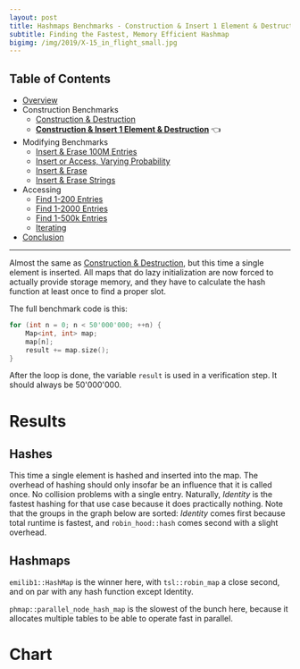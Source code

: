 ```yaml
---
layout: post
title: Hashmaps Benchmarks - Construction & Insert 1 Element & Destruction
subtitle: Finding the Fastest, Memory Efficient Hashmap
bigimg: /img/2019/X-15_in_flight_small.jpg
---
```


## Table of Contents

* [Overview](/2019/04/01/hashmap-benchmarks-01-overview/)
* Construction Benchmarks
   * [Construction & Destruction](/2019/04/01/hashmap-benchmarks-02-01-result-CtorDtorEmptyMap/)
   * **[Construction & Insert 1 Element & Destruction](/2019/04/01/hashmap-benchmarks-02-02-result-CtorDtorSingleEntryMap/)** 👈
* Modifying Benchmarks
   * [Insert & Erase 100M Entries](/2019/04/01/hashmap-benchmarks-03-01-result-InsertHugeInt/)
   * [Insert or Access, Varying Probability](/2019/04/01/hashmap-benchmarks-03-02-result-RandomDistinct2/)
   * [Insert & Erase](/2019/04/01/hashmap-benchmarks-03-03-result-RandomInsertErase/)
   * [Insert & Erase Strings](/2019/04/01/hashmap-benchmarks-03-04-result-RandomInsertEraseStrings/)
* Accessing
   * [Find 1-200 Entries](/2019/04/01/hashmap-benchmarks-04-01-result-RandomFind_200/)
   * [Find 1-2000 Entries](/2019/04/01/hashmap-benchmarks-04-02-result-RandomFind_2000/)
   * [Find 1-500k Entries](/2019/04/01/hashmap-benchmarks-04-03-result-RandomFind_500000/)
   * [Iterating](/2019/04/01/hashmap-benchmarks-04-04-result-IterateIntegers/)
* [Conclusion](/2019/04/01/hashmap-benchmarks-05-conclusion/)


----

Almost the same as [Construction & Destruction](/2019/04/01/hashmap-benchmarks-CtorDtorEmptyMap/), but this time a single element is inserted. All maps that do lazy initialization are now forced to actually provide storage memory, and they have to calculate the hash function at least once to find a proper slot.

The full benchmark code is this: 

```cpp
for (int n = 0; n < 50'000'000; ++n) {
    Map<int, int> map;
    map[n];
    result += map.size();
}
```

After the loop is done, the variable `result` is used in a verification step. It should always be 50'000'000.

# Results

## Hashes

This time a single element is hashed and inserted into the map. The overhead of hashing should only insofar be an influence that it is called once. No collision problems with a single entry. Naturally, *Identity* is the fastest hashing for that use case because it does practically nothing. Note that the groups in the graph below are sorted: *Identity* comes first because total runtime is fastest, and `robin_hood::hash` comes second with a slight overhead.

## Hashmaps

`emilib1::HashMap` is the winner here, with `tsl::robin_map` a close second, and on par with any hash function except Identity.

`phmap::parallel_node_hash_map` is the slowest of the bunch here, because it allocates multiple tables to be able to operate fast in parallel.

# Chart

<script src="https://cdn.plot.ly/plotly-latest.min.js"></script>
<div id="id_279cbc49" style="height:250em"></div>
<script>
    var colors = Plotly.d3.scale.category10().range();
    var m0y = [ "phmap::<br>parallel_node_hash_map", "folly::F14NodeMap", "std::unordered_map", "phmap::<br>parallel_flat_hash_map", "folly::F14ValueMap", "tsl::hopscotch_map", "ska::bytell_hash_map", "boost::multi_index::<br>hashed_unique", "absl::node_hash_map", "eastl::hash_map", "tsl::sparse_map", "phmap::node_hash_map", "robin_hood::<br>unordered_node_map", "boost::unordered_map", "absl::flat_hash_map", "phmap::flat_hash_map", "spp::sparse_hash_map", "robin_hood::<br>unordered_flat_map", "tsl::robin_map", "<b>emilib1::HashMap</b>"];
    var m1y = [ "phmap::<br>parallel_node_hash_map", "folly::F14NodeMap", "phmap::<br>parallel_flat_hash_map", "std::unordered_map", "folly::F14ValueMap", "ska::bytell_hash_map", "tsl::hopscotch_map", "boost::multi_index::<br>hashed_unique", "absl::node_hash_map", "eastl::hash_map", "tsl::sparse_map", "phmap::node_hash_map", "robin_hood::<br>unordered_node_map", "boost::unordered_map", "absl::flat_hash_map", "phmap::flat_hash_map", "spp::sparse_hash_map", "robin_hood::<br>unordered_flat_map", "tsl::robin_map", "<b>emilib1::HashMap</b>"];
    var m2y = [ "phmap::<br>parallel_node_hash_map", "folly::F14NodeMap", "std::unordered_map", "phmap::<br>parallel_flat_hash_map", "ska::bytell_hash_map", "folly::F14ValueMap", "tsl::hopscotch_map", "eastl::hash_map", "boost::multi_index::<br>hashed_unique", "absl::node_hash_map", "phmap::node_hash_map", "tsl::sparse_map", "boost::unordered_map", "robin_hood::<br>unordered_node_map", "absl::flat_hash_map", "phmap::flat_hash_map", "spp::sparse_hash_map", "robin_hood::<br>unordered_flat_map", "tsl::robin_map", "<b>emilib1::HashMap</b>"];
    var m3y = [ "phmap::<br>parallel_node_hash_map", "folly::F14NodeMap", "std::unordered_map", "phmap::<br>parallel_flat_hash_map", "ska::bytell_hash_map", "folly::F14ValueMap", "tsl::hopscotch_map", "boost::multi_index::<br>hashed_unique", "absl::node_hash_map", "phmap::node_hash_map", "eastl::hash_map", "tsl::sparse_map", "robin_hood::<br>unordered_node_map", "boost::unordered_map", "absl::flat_hash_map", "phmap::flat_hash_map", "spp::sparse_hash_map", "robin_hood::<br>unordered_flat_map", "tsl::robin_map", "<b>emilib1::HashMap</b>"];
    var m4y = [ "phmap::<br>parallel_node_hash_map", "folly::F14NodeMap", "ska::bytell_hash_map", "phmap::<br>parallel_flat_hash_map", "std::unordered_map", "folly::F14ValueMap", "tsl::hopscotch_map", "absl::node_hash_map", "boost::multi_index::<br>hashed_unique", "eastl::hash_map", "phmap::node_hash_map", "tsl::sparse_map", "boost::unordered_map", "robin_hood::<br>unordered_node_map", "absl::flat_hash_map", "phmap::flat_hash_map", "spp::sparse_hash_map", "robin_hood::<br>unordered_flat_map", "tsl::robin_map", "<b>emilib1::HashMap</b>"];
    var measurement_names = [ "ctor & dtor map with 1 entry" ];

    var data = [
        { x: [ 8.40579e-08, 8.18259e-08, 7.51052e-08, 6.69554e-08, 6.33625e-08, 6.139730000000001e-08, 5.59655e-08, 5.31206e-08, 5.01403e-08, 4.9725099999999996e-08, 4.8765e-08, 4.80394e-08, 4.37112e-08, 4.2564900000000005e-08, 4.103350000000001e-08, 3.92615e-08, 2.79347e-08, 2.5020899999999997e-08, 1.3038949999999999e-08, 1.258499e-08 ],
          y: m0y, name: measurement_names[0] + ' (Identity)', type: 'bar', orientation: 'h', yaxis: 'y', marker: { color: colors[0], },
            textposition: 'outside',
            text: [ "84.1ns<br>0.0MB", "81.8ns<br>0.0MB", "75.1ns<br>0.0MB", "67.0ns<br>0.0MB", "63.4ns<br>0.0MB", "61.4ns<br>0.0MB", "56.0ns<br>0.0MB", "53.1ns<br>0.0MB", "50.1ns<br>0.0MB", "49.7ns<br>0.0MB", "48.8ns<br>0.0MB", "48.0ns<br>0.0MB", "43.7ns<br>0.0MB", "42.6ns<br>0.0MB", "41.0ns<br>0.0MB", "39.3ns<br>0.0MB", "27.9ns<br>0.0MB", "25.0ns<br>0.0MB", "13.0ns<br>0.0MB", "<b>12.6ns<br>0.0MB</b>" ],
        },
        { x: [ 9.10539e-08, 8.31129e-08, 6.664250000000001e-08, 6.604730000000001e-08, 6.34945e-08, 6.17031e-08, 6.122210000000001e-08, 5.6867300000000005e-08, 5.29314e-08, 5.2155799999999996e-08, 5.11971e-08, 5.05712e-08, 4.4751800000000005e-08, 4.35597e-08, 4.2496399999999994e-08, 3.9537e-08, 2.8126600000000003e-08, 2.59566e-08, 1.344946e-08, 1.3416840000000002e-08 ],
          y: m1y, name: measurement_names[0] + ' (robin_hood::hash)', type: 'bar', orientation: 'h', yaxis: 'y2', marker: { color: colors[0], },
            textposition: 'outside',
            text: [ "91.1ns<br>0.0MB", "83.1ns<br>0.0MB", "66.6ns<br>0.0MB", "66.0ns<br>0.0MB", "63.5ns<br>0.0MB", "61.7ns<br>0.0MB", "61.2ns<br>0.0MB", "56.9ns<br>0.0MB", "52.9ns<br>0.0MB", "52.2ns<br>0.0MB", "51.2ns<br>0.0MB", "50.6ns<br>0.0MB", "44.8ns<br>0.0MB", "43.6ns<br>0.0MB", "42.5ns<br>0.0MB", "39.5ns<br>0.0MB", "28.1ns<br>0.0MB", "26.0ns<br>0.0MB", "13.4ns<br>0.0MB", "<b>13.4ns<br>0.0MB</b>" ],
        },
        { x: [ 8.4749e-08, 8.25132e-08, 7.62078e-08, 6.752610000000001e-08, 6.59022e-08, 6.29043e-08, 6.16949e-08, 5.71335e-08, 5.52929e-08, 5.2583e-08, 5.05987e-08, 4.97394e-08, 4.55219e-08, 4.44744e-08, 4.17588e-08, 3.99123e-08, 2.84141e-08, 2.56447e-08, 1.314527e-08, 1.312089e-08 ],
          y: m2y, name: measurement_names[0] + ' (absl::Hash)', type: 'bar', orientation: 'h', yaxis: 'y3', marker: { color: colors[0], },
            textposition: 'outside',
            text: [ "84.7ns<br>0.0MB", "82.5ns<br>0.0MB", "76.2ns<br>0.0MB", "67.5ns<br>0.0MB", "65.9ns<br>0.0MB", "62.9ns<br>0.0MB", "61.7ns<br>0.0MB", "57.1ns<br>0.0MB", "55.3ns<br>0.0MB", "52.6ns<br>0.0MB", "50.6ns<br>0.0MB", "49.7ns<br>0.0MB", "45.5ns<br>0.0MB", "44.5ns<br>0.0MB", "41.8ns<br>0.0MB", "39.9ns<br>0.0MB", "28.4ns<br>0.0MB", "25.6ns<br>0.0MB", "13.1ns<br>0.0MB", "<b>13.1ns<br>0.0MB</b>" ],
        },
        { x: [ 8.985970000000001e-08, 8.29312e-08, 7.6343e-08, 6.846960000000001e-08, 6.790910000000001e-08, 6.362359999999999e-08, 6.158630000000001e-08, 5.69418e-08, 5.55752e-08, 5.3392299999999996e-08, 5.11259e-08, 5.09923e-08, 4.47285e-08, 4.35116e-08, 4.25503e-08, 4.04567e-08, 2.7830800000000002e-08, 2.6272099999999997e-08, 1.3761320000000001e-08, 1.3479550000000001e-08 ],
          y: m3y, name: measurement_names[0] + ' (FNV1a)', type: 'bar', orientation: 'h', yaxis: 'y4', marker: { color: colors[0], },
            textposition: 'outside',
            text: [ "89.9ns<br>0.0MB", "82.9ns<br>0.0MB", "76.3ns<br>0.0MB", "68.5ns<br>0.0MB", "67.9ns<br>0.0MB", "63.6ns<br>0.0MB", "61.6ns<br>0.0MB", "56.9ns<br>0.0MB", "55.6ns<br>0.0MB", "53.4ns<br>0.0MB", "51.1ns<br>0.0MB", "51.0ns<br>0.0MB", "44.7ns<br>0.0MB", "43.5ns<br>0.0MB", "42.6ns<br>0.0MB", "40.5ns<br>0.0MB", "27.8ns<br>0.0MB", "26.3ns<br>0.0MB", "13.8ns<br>0.0MB", "<b>13.5ns<br>0.0MB</b>" ],
        },
        { x: [ 9.47441e-08, 8.22938e-08, 7.08083e-08, 6.80031e-08, 6.557630000000001e-08, 6.3279e-08, 6.17617e-08, 5.67377e-08, 5.6590100000000005e-08, 5.475140000000001e-08, 5.43726e-08, 5.21742e-08, 4.63837e-08, 4.53652e-08, 4.3051700000000004e-08, 4.13036e-08, 2.79127e-08, 2.6584500000000002e-08, 1.407475e-08, 1.370957e-08 ],
          y: m4y, name: measurement_names[0] + ' (folly::hasher)', type: 'bar', orientation: 'h', yaxis: 'y5', marker: { color: colors[0], },
            textposition: 'outside',
            text: [ "94.7ns<br>0.0MB", "82.3ns<br>0.0MB", "70.8ns<br>0.0MB", "68.0ns<br>0.0MB", "65.6ns<br>0.0MB", "63.3ns<br>0.0MB", "61.8ns<br>0.0MB", "56.7ns<br>0.0MB", "56.6ns<br>0.0MB", "54.8ns<br>0.0MB", "54.4ns<br>0.0MB", "52.2ns<br>0.0MB", "46.4ns<br>0.0MB", "45.4ns<br>0.0MB", "43.1ns<br>0.0MB", "41.3ns<br>0.0MB", "27.9ns<br>0.0MB", "26.6ns<br>0.0MB", "14.1ns<br>0.0MB", "<b>13.7ns<br>0.0MB</b>" ],
        },
    ];

    var layout = {
        // title: { text: 'CtorDtorSingleEntryMap'},
        grid: {
            ygap: 0.1,
            subplots: [
            ['xy'],
            ['xy2'],
            ['xy3'],
            ['xy4'],
            ['xy5'],
        ] },

        barmode: 'stack',
        yaxis: { title: 'Identity', automargin: true, },
        yaxis2: { title: 'robin_hood::hash', automargin: true, },
        yaxis3: { title: 'absl::Hash', automargin: true, },
        yaxis4: { title: 'FNV1a', automargin: true, },
        yaxis5: { title: 'folly::hasher', automargin: true, },
        xaxis: { automargin: true, },
        legend: { traceorder: 'normal' },
        margin: { pad: 0, l:0, r:0, t:0, b:0, },
        showlegend:false,
    };

    Plotly.newPlot('id_279cbc49', data, layout);
</script>
